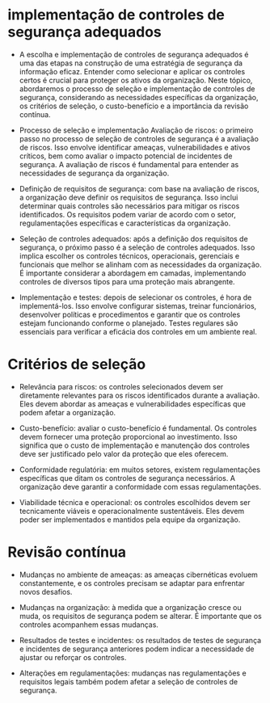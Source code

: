 # implementação de controles de segurança adequados

* A escolha e implementação de controles de segurança adequados é uma das etapas na construção de uma estratégia de segurança da informação eficaz. Entender como selecionar e aplicar os controles certos é crucial para proteger os ativos da organização. Neste tópico, abordaremos o processo de seleção e implementação de controles de segurança, considerando as necessidades específicas da organização, os critérios de seleção, o custo-benefício e a importância da revisão contínua. </p>

- Processo de seleção e implementação
Avaliação de riscos: o primeiro passo no processo de seleção de controles de segurança é a avaliação de riscos. Isso envolve identificar ameaças, vulnerabilidades e ativos críticos, bem como avaliar o impacto potencial de incidentes de segurança. A avaliação de riscos é fundamental para entender as necessidades de segurança da organização.

- Definição de requisitos de segurança: com base na avaliação de riscos, a organização deve definir os requisitos de segurança. Isso inclui determinar quais controles são necessários para mitigar os riscos identificados. Os requisitos podem variar de acordo com o setor, regulamentações específicas e características da organização.

- Seleção de controles adequados: após a definição dos requisitos de segurança, o próximo passo é a seleção de controles adequados. Isso implica escolher os controles técnicos, operacionais, gerenciais e funcionais que melhor se alinham com as necessidades da organização. É importante considerar a abordagem em camadas, implementando controles de diversos tipos para uma proteção mais abrangente.

- Implementação e testes: depois de selecionar os controles, é hora de implementá-los. Isso envolve configurar sistemas, treinar funcionários, desenvolver políticas e procedimentos e garantir que os controles estejam funcionando conforme o planejado. Testes regulares são essenciais para verificar a eficácia dos controles em um ambiente real.

 # Critérios de seleção

- Relevância para riscos: os controles selecionados devem ser diretamente relevantes para os riscos identificados durante a avaliação. Eles devem abordar as ameaças e vulnerabilidades específicas que podem afetar a organização.

- Custo-benefício: avaliar o custo-benefício é fundamental. Os controles devem fornecer uma proteção proporcional ao investimento. Isso significa que o custo de implementação e manutenção dos controles deve ser justificado pelo valor da proteção que eles oferecem.

- Conformidade regulatória: em muitos setores, existem regulamentações específicas que ditam os controles de segurança necessários. A organização deve garantir a conformidade com essas regulamentações.

- Viabilidade técnica e operacional: os controles escolhidos devem ser tecnicamente viáveis e operacionalmente sustentáveis. Eles devem poder ser implementados e mantidos pela equipe da organização.

# Revisão contínua

- Mudanças no ambiente de ameaças: as ameaças cibernéticas evoluem constantemente, e os controles precisam se adaptar para enfrentar novos desafios.

- Mudanças na organização: à medida que a organização cresce ou muda, os requisitos de segurança podem se alterar. É importante que os controles acompanhem essas mudanças.

- Resultados de testes e incidentes: os resultados de testes de segurança e incidentes de segurança anteriores podem indicar a necessidade de ajustar ou reforçar os controles.

- Alterações em regulamentações: mudanças nas regulamentações e requisitos legais também podem afetar a seleção de controles de segurança.